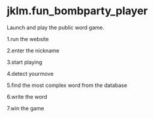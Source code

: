 # jklm.fun_bombparty_player
Launch and play the public word game.


1.run the website

2.enter the nickname

3.start playing

4.detect yourmove

5.find the most complex word from the database

6.write the word

7.win the game
